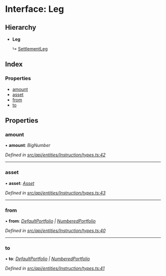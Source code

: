 # Interface: Leg

## Hierarchy

* **Leg**

  ↳ [SettlementLeg](settlementleg.md)

## Index

### Properties

* [amount](leg.md#amount)
* [asset](leg.md#asset)
* [from](leg.md#from)
* [to](leg.md#to)

## Properties

###  amount

• **amount**: *BigNumber*

*Defined in [src/api/entities/Instruction/types.ts:42](https://github.com/PolymeshAssociation/polymesh-sdk/blob/46845947/src/api/entities/Instruction/types.ts#L42)*

___

###  asset

• **asset**: *[Asset](../classes/asset.md)*

*Defined in [src/api/entities/Instruction/types.ts:43](https://github.com/PolymeshAssociation/polymesh-sdk/blob/46845947/src/api/entities/Instruction/types.ts#L43)*

___

###  from

• **from**: *[DefaultPortfolio](../classes/defaultportfolio.md) | [NumberedPortfolio](../classes/numberedportfolio.md)*

*Defined in [src/api/entities/Instruction/types.ts:40](https://github.com/PolymeshAssociation/polymesh-sdk/blob/46845947/src/api/entities/Instruction/types.ts#L40)*

___

###  to

• **to**: *[DefaultPortfolio](../classes/defaultportfolio.md) | [NumberedPortfolio](../classes/numberedportfolio.md)*

*Defined in [src/api/entities/Instruction/types.ts:41](https://github.com/PolymeshAssociation/polymesh-sdk/blob/46845947/src/api/entities/Instruction/types.ts#L41)*
